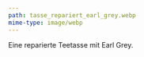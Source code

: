 ```yaml
---
path: tasse_repariert_earl_grey.webp
mime-type: image/webp
---
```


Eine reparierte Teetasse mit Earl Grey.
